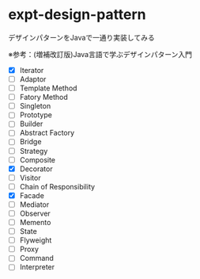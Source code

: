 # expt-design-pattern

デザインパターンをJavaで一通り実装してみる

※参考：(増補改訂版)Java言語で学ぶデザインパターン入門

- [X] Iterator
- [ ] Adaptor
- [ ] Template Method
- [ ] Fatory Method
- [ ] Singleton
- [ ] Prototype
- [ ] Builder
- [ ] Abstract Factory
- [ ] Bridge
- [ ] Strategy
- [ ] Composite
- [X] Decorator
- [ ] Visitor
- [ ] Chain of Responsibility
- [X] Facade
- [ ] Mediator
- [ ] Observer
- [ ] Memento
- [ ] State
- [ ] Flyweight
- [ ] Proxy
- [ ] Command
- [ ] Interpreter
